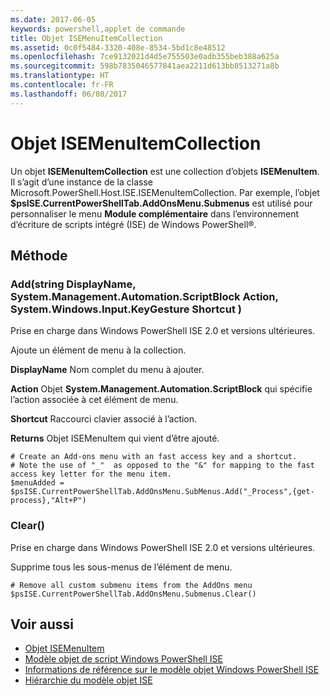 ```yaml
---
ms.date: 2017-06-05
keywords: powershell,applet de commande
title: Objet ISEMenuItemCollection
ms.assetid: 0c0f5484-3320-408e-8534-5bd1c8e48512
ms.openlocfilehash: 7ce9132021d4d5e755503e0adb355beb388a625a
ms.sourcegitcommit: 598b7835046577841aea2211d613bb8513271a8b
ms.translationtype: HT
ms.contentlocale: fr-FR
ms.lasthandoff: 06/08/2017
---
```

# <a name="the-isemenuitemcollection-object"></a>Objet ISEMenuItemCollection
  Un objet **ISEMenuItemCollection** est une collection d’objets **ISEMenuItem**. Il s’agit d’une instance de la classe Microsoft.PowerShell.Host.ISE.ISEMenuItemCollection. Par exemple, l’objet **$psISE.CurrentPowerShellTab.AddOnsMenu.Submenus** est utilisé pour personnaliser le menu **Module complémentaire** dans l’environnement d’écriture de scripts intégré (ISE) de Windows PowerShell®.

## <a name="method"></a>Méthode

### <a name="addstring-displayname-systemmanagementautomationscriptblock-action-systemwindowsinputkeygesture-shortcut-"></a>Add\(string DisplayName, System.Management.Automation.ScriptBlock Action, System.Windows.Input.KeyGesture Shortcut \)
  Prise en charge dans Windows PowerShell ISE 2.0 et versions ultérieures. 

 Ajoute un élément de menu à la collection.

 **DisplayName**
 Nom complet du menu à ajouter.

 **Action**
 Objet **System.Management.Automation.ScriptBlock** qui spécifie l’action associée à cet élément de menu.

 **Shortcut**
 Raccourci clavier associé à l’action.

 **Returns**
 Objet ISEMenuItem qui vient d’être ajouté.

```
# Create an Add-ons menu with an fast access key and a shortcut.
# Note the use of "_"  as opposed to the "&" for mapping to the fast access key letter for the menu item.
$menuAdded = $psISE.CurrentPowerShellTab.AddOnsMenu.SubMenus.Add("_Process",{get-process},"Alt+P")
```

### <a name="clear"></a>Clear\(\)
  Prise en charge dans Windows PowerShell ISE 2.0 et versions ultérieures. 

 Supprime tous les sous-menus de l’élément de menu.

```
# Remove all custom submenu items from the AddOns menu
$psISE.CurrentPowerShellTab.AddOnsMenu.Submenus.Clear()

```

## <a name="see-also"></a>Voir aussi
- [Objet ISEMenuItem](The-ISEMenuItem-Object.md) 
- [Modèle objet de script Windows PowerShell ISE](The-Windows-PowerShell-ISE-Scripting-Object-Model.md) 
- [Informations de référence sur le modèle objet Windows PowerShell ISE](Windows-PowerShell-ISE-Object-Model-Reference.md) 
- [Hiérarchie du modèle objet ISE](The-ISE-Object-Model-Hierarchy.md)

  
